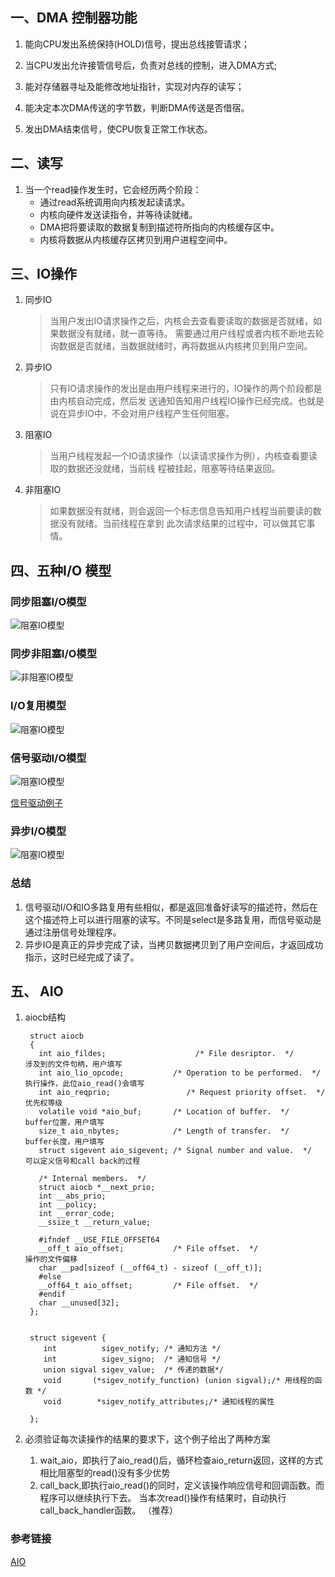 ﻿## 一、DMA 控制器功能

1. 能向CPU发出系统保持(HOLD)信号，提出总线接管请求；
 
2. 当CPU发出允许接管信号后，负责对总线的控制，进入DMA方式;
 
3. 能对存储器寻址及能修改地址指针，实现对内存的读写；
 
4. 能决定本次DMA传送的字节数，判断DMA传送是否借宿。
 
5. 发出DMA结束信号，使CPU恢复正常工作状态。

## 二、读写
1. 当一个read操作发生时，它会经历两个阶段：
	- 通过read系统调用向内核发起读请求。
	- 内核向硬件发送读指令，并等待读就绪。
	- DMA把将要读取的数据复制到描述符所指向的内核缓存区中。
	- 内核将数据从内核缓存区拷贝到用户进程空间中。

## 三、IO操作
1. 同步IO
    > 当用户发出IO请求操作之后，内核会去查看要读取的数据是否就绪，如果数据没有就绪，就一直等待。
    > 需要通过用户线程或者内核不断地去轮询数据是否就绪，当数据就绪时，再将数据从内核拷贝到用户空间。 

2. 异步IO
    > 只有IO请求操作的发出是由用户线程来进行的，IO操作的两个阶段都是由内核自动完成，然后发
    > 送通知告知用户线程IO操作已经完成。也就是说在异步IO中，不会对用户线程产生任何阻塞。 

3. 阻塞IO
    > 当用户线程发起一个IO请求操作（以读请求操作为例），内核查看要读取的数据还没就绪，当前线
    > 程被挂起，阻塞等待结果返回。 

4. 非阻塞IO
    > 如果数据没有就绪，则会返回一个标志信息告知用户线程当前要读的数据没有就绪。当前线程在拿到
    > 此次请求结果的过程中，可以做其它事情。

## 四、五种I/O 模型
### 同步阻塞I/O模型
![阻塞IO模型](G:\picture\program_graph\阻塞IO模型.png)

### 同步非阻塞I/O模型
![非阻塞IO模型](G:\picture\program_graph\非阻塞IO模型.png)

### I/O复用模型
![阻塞IO模型](G:\picture\program_graph\IO复用模型.png)

### 信号驱动I/O模型
![阻塞IO模型](G:\picture\program_graph\信号驱动IO模型.png)

[信号驱动例子](https://blog.csdn.net/mcheaven/article/details/44303753)

### 异步I/O模型
![阻塞IO模型](G:\picture\program_graph\异步IO模型.png)

### 总结
1. 信号驱动I/O和IO多路复用有些相似，都是返回准备好读写的描述符，然后在这个描述符上可以进行阻塞的读写。不同是select是多路复用，而信号驱动是通过注册信号处理程序。
2. 异步IO是真正的异步完成了读，当拷贝数据拷贝到了用户空间后，才返回成功指示，这时已经完成了读了。

## 五、 AIO
1. aiocb结构

        struct aiocb 
        { 
          int aio_fildes;                    /* File desriptor.  */                        涉及到的文件句柄，用户填写 
          int aio_lio_opcode;           /* Operation to be performed.  */   执行操作，此位aio_read()会填写 
          int aio_reqprio;                 /* Request priority offset.  */          优先权等级 
          volatile void *aio_buf;       /* Location of buffer.  */                 buffer位置，用户填写 
          size_t aio_nbytes;            /* Length of transfer.  */                 buffer长度，用户填写 
          struct sigevent aio_sigevent; /* Signal number and value.  */  可以定义信号和call back的过程

          /* Internal members.  */ 
          struct aiocb *__next_prio; 
          int __abs_prio; 
          int __policy; 
          int __error_code; 
          __ssize_t __return_value;

          #ifndef __USE_FILE_OFFSET64 
          __off_t aio_offset;           /* File offset.  */                              操作的文件偏移 
          char __pad[sizeof (__off64_t) - sizeof (__off_t)]; 
          #else 
          __off64_t aio_offset;         /* File offset.  */ 
          #endif 
          char __unused[32]; 
        };

        
        struct sigevent {
           int          sigev_notify; /* 通知方法 */
           int          sigev_signo;  /* 通知信号 */
           union sigval sigev_value;  /* 传递的数据*/
           void       (*sigev_notify_function) (union sigval);/* 用线程的函数 */
           void        *sigev_notify_attributes;/* 通知线程的属性

        };
                
2. 必须验证每次读操作的结果的要求下，这个例子给出了两种方案
    1. wait_aio，即执行了aio_read()后，循环检查aio_return返回，这样的方式相比阻塞型的read()没有多少优势
    2. call_back,即执行aio_read()的同时，定义该操作响应信号和回调函数。而程序可以继续执行下去。
        当本次read()操作有结果时，自动执行call_back_handler函数。 （推荐）
  
### 参考链接
[AIO](https://blog.csdn.net/gufenglei/article/details/5692181)
